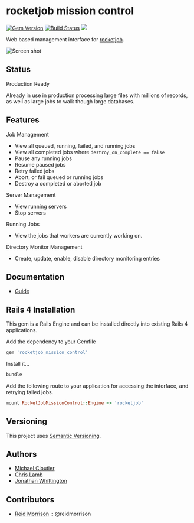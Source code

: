 # rocketjob mission control
[![Gem Version](https://badge.fury.io/rb/rocketjob_mission_control.svg)](http://badge.fury.io/rb/rocketjob_mission_control) [![Build Status](https://secure.travis-ci.org/rocketjob/rocketjob_mission_control.png?branch=master)](http://travis-ci.org/rocketjob/rocketjob_mission_control) ![](http://ruby-gem-downloads-badge.herokuapp.com/rocketjob_mission_control)

Web based management interface for [rocketjob][0].

![Screen shot](http://rocketjob.io/images/rjmc_running.png)

## Status

Production Ready

Already in use in production processing large files with millions
of records, as well as large jobs to walk though large databases.

## Features

Job Management

* View all queued, running, failed, and running jobs
* View all completed jobs where `destroy_on_complete == false`
* Pause any running jobs
* Resume paused jobs
* Retry failed jobs
* Abort, or fail queued or running jobs
* Destroy a completed or aborted job

Server Management

* View running servers
* Stop servers

Running Jobs

* View the jobs that workers are currently working on.

Directory Monitor Management

* Create, update, enable, disable directory monitoring entries

## Documentation

* [Guide](http://rocketjob.io/mission_control)

## Rails 4 Installation

This gem is a Rails Engine and can be installed directly into existing Rails 4
applications.

Add the dependency to your Gemfile

```ruby
gem 'rocketjob_mission_control'
```

Install it...

```ruby
bundle
```

Add the following route to your application for accessing the interface,
and retrying failed jobs.

```ruby
mount RocketJobMissionControl::Engine => 'rocketjob'
```

## Versioning

This project uses [Semantic Versioning](http://semver.org/).

## Authors

* [Michael Cloutier][1]
* [Chris Lamb][2]
* [Jonathan Whittington][4]

## Contributors

* [Reid Morrison][3] :: @reidmorrison

[0]: http://rocketjob.io
[1]: https://github.com/mjcloutier
[2]: https://github.com/lambcr
[3]: https://github.com/reidmorrison
[4]: https://github.com/jtwhittington
